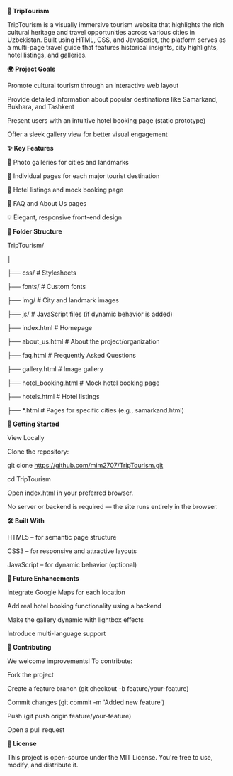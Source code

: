 **🧭 TripTourism**

TripTourism is a visually immersive tourism website that highlights the rich cultural heritage and travel opportunities across various cities in Uzbekistan. Built using HTML, CSS, and JavaScript, the platform serves as a multi-page travel guide that features historical insights, city highlights, hotel listings, and galleries.

**🌍 Project Goals**

Promote cultural tourism through an interactive web layout

Provide detailed information about popular destinations like Samarkand, Bukhara, and Tashkent

Present users with an intuitive hotel booking page (static prototype)

Offer a sleek gallery view for better visual engagement

**✨ Key Features**

📸 Photo galleries for cities and landmarks

📍 Individual pages for each major tourist destination

🏨 Hotel listings and mock booking page

🧾 FAQ and About Us pages

💡 Elegant, responsive front-end design

**📁 Folder Structure**

TripTourism/

│

├── css/                # Stylesheets

├── fonts/              # Custom fonts

├── img/                # City and landmark images

├── js/                 # JavaScript files (if dynamic behavior is added)

├── index.html          # Homepage

├── about_us.html       # About the project/organization

├── faq.html            # Frequently Asked Questions

├── gallery.html        # Image gallery

├── hotel_booking.html  # Mock hotel booking page

├── hotels.html         # Hotel listings

├── *.html              # Pages for specific cities (e.g., samarkand.html)

**🚀 Getting Started**

View Locally

Clone the repository:

git clone https://github.com/mim2707/TripTourism.git

cd TripTourism

Open index.html in your preferred browser.

No server or backend is required — the site runs entirely in the browser.

**🛠️ Built With**

HTML5 – for semantic page structure

CSS3 – for responsive and attractive layouts

JavaScript – for dynamic behavior (optional)

**📌 Future Enhancements**

Integrate Google Maps for each location

Add real hotel booking functionality using a backend

Make the gallery dynamic with lightbox effects

Introduce multi-language support

**🤝 Contributing**

We welcome improvements! To contribute:

Fork the project

Create a feature branch (git checkout -b feature/your-feature)

Commit changes (git commit -m 'Added new feature')

Push (git push origin feature/your-feature)

Open a pull request

**📄 License**

This project is open-source under the MIT License. You're free to use, modify, and distribute it.
